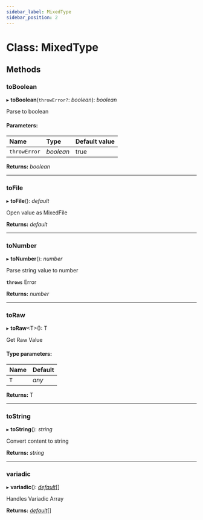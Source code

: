 ```yaml
---
sidebar_label: MixedType
sidebar_position: 2
---
```


# Class: MixedType

## Methods

### toBoolean

▸ **toBoolean**(`throwError?`: *boolean*): *boolean*

Parse to boolean

#### Parameters:

| Name | Type | Default value |
| :------ | :------ | :------ |
| `throwError` | *boolean* | true |

**Returns:** *boolean*

___

### toFile

▸ **toFile**(): *default*

Open value as MixedFile

**Returns:** *default*

___

### toNumber

▸ **toNumber**(): *number*

Parse string value to number

**`throws`** Error

**Returns:** *number*

___

### toRaw

▸ **toRaw**<T\>(): T

Get Raw Value

#### Type parameters:

| Name | Default |
| :------ | :------ |
| `T` | *any* |

**Returns:** T

___

### toString

▸ **toString**(): *string*

Convert content to string

**Returns:** *string*

___

### variadic

▸ **variadic**(): [*default*](default.md)[]

Handles Variadic Array

**Returns:** [*default*](default.md)[]

